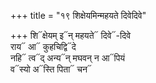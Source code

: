 +++
title = "१९ शिक्षेयमिन्महयते दिवेदिवे"

+++
शि᳓क्षेयम् इ᳓न् महयते᳓ दिवे᳓-दिवे  
राय᳓ आ᳓ कुहचिद्वि᳓दे  
नहि᳓ त्व᳓द् अन्य᳓न् मघवन् न आ᳓पियं  
व᳓स्यो अ᳓स्ति पिता᳓ चन᳓